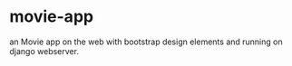 # movie-app
an Movie app on the web with bootstrap design elements and running on django webserver.
